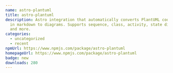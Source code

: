 ```yaml
---
name: astro-plantuml
title: astro-plantuml
description: Astro integration that automatically converts PlantUML code blocks
  in markdown to diagrams. Supports sequence, class, activity, state diagrams
  and more.
categories:
  - uncategorized
  - recent
npmUrl: https://www.npmjs.com/package/astro-plantuml
homepageUrl: https://www.npmjs.com/package/astro-plantuml
badge: new
downloads: 280
---
```

